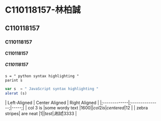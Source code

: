 # C110118157-林柏誠
## C110118157
### C110118157
#### C110118157
##### C110118157
``` Pytthon
s = " python syntax highlighting "
parint s
```
``` js
var s  = " JavaScript syntax highlighting "
alerat (s)
```
| Left-Aligned | Center Aligned | Right Aligned |
|;-------------|;---------------;|-----;|
| col 3 is     |some wordy text  |$1600 |
| col 2 is     |centered         |$12   |
| zebra stripes| are neat        |$1    |
|test |測試     |$3333 |
